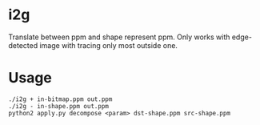 # i2g
Translate between ppm and shape represent ppm.
Only works with edge-detected image with tracing only most outside one.

# Usage
    ./i2g + in-bitmap.ppm out.ppm
    ./i2g - in-shape.ppm out.ppm
    python2 apply.py decompose <param> dst-shape.ppm src-shape.ppm
